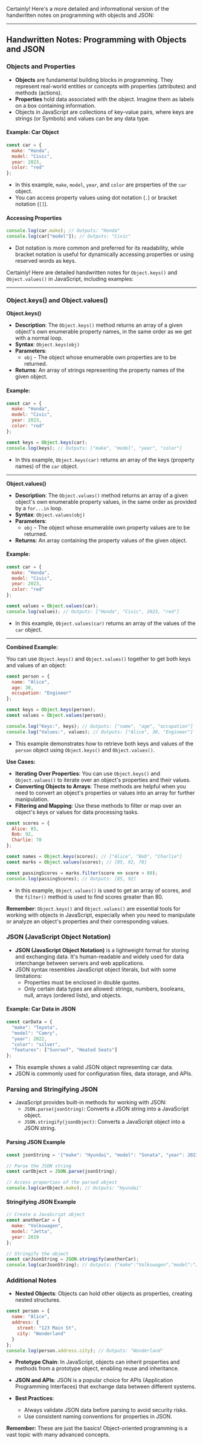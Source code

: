 Certainly! Here's a more detailed and informational version of the handwritten notes on programming with objects and JSON:

---

## Handwritten Notes: Programming with Objects and JSON

### Objects and Properties

* **Objects** are fundamental building blocks in programming. They represent real-world entities or concepts with properties (attributes) and methods (actions).
* **Properties** hold data associated with the object. Imagine them as labels on a box containing information.
* Objects in JavaScript are collections of key-value pairs, where keys are strings (or Symbols) and values can be any data type.

#### Example: Car Object

```javascript
const car = {
  make: "Honda",
  model: "Civic",
  year: 2023,
  color: "red"
};
```

* In this example, `make`, `model`, `year`, and `color` are properties of the `car` object. 
* You can access property values using dot notation (`.`) or bracket notation (`[]`).

#### Accessing Properties

```javascript
console.log(car.make); // Outputs: "Honda"
console.log(car["model"]); // Outputs: "Civic"
```

* Dot notation is more common and preferred for its readability, while bracket notation is useful for dynamically accessing properties or using reserved words as keys.

Certainly! Here are detailed handwritten notes for `Object.keys()` and `Object.values()` in JavaScript, including examples:

---

### Object.keys() and Object.values()

**Object.keys()**

* **Description**: The `Object.keys()` method returns an array of a given object's own enumerable property names, in the same order as we get with a normal loop.
* **Syntax**: `Object.keys(obj)`
* **Parameters**: 
  * `obj` - The object whose enumerable own properties are to be returned.
* **Returns**: An array of strings representing the property names of the given object.

#### Example:

```javascript
const car = {
  make: "Honda",
  model: "Civic",
  year: 2023,
  color: "red"
};

const keys = Object.keys(car);
console.log(keys); // Outputs: ["make", "model", "year", "color"]
```

* In this example, `Object.keys(car)` returns an array of the keys (property names) of the `car` object.

---

**Object.values()**

* **Description**: The `Object.values()` method returns an array of a given object's own enumerable property values, in the same order as provided by a `for...in` loop.
* **Syntax**: `Object.values(obj)`
* **Parameters**:
  * `obj` - The object whose enumerable own property values are to be returned.
* **Returns**: An array containing the property values of the given object.

#### Example:

```javascript
const car = {
  make: "Honda",
  model: "Civic",
  year: 2023,
  color: "red"
};

const values = Object.values(car);
console.log(values); // Outputs: ["Honda", "Civic", 2023, "red"]
```

* In this example, `Object.values(car)` returns an array of the values of the `car` object.

---

**Combined Example:**

You can use `Object.keys()` and `Object.values()` together to get both keys and values of an object:

```javascript
const person = {
  name: "Alice",
  age: 30,
  occupation: "Engineer"
};

const keys = Object.keys(person);
const values = Object.values(person);

console.log("Keys:", keys); // Outputs: ["name", "age", "occupation"]
console.log("Values:", values); // Outputs: ["Alice", 30, "Engineer"]
```

* This example demonstrates how to retrieve both keys and values of the `person` object using `Object.keys()` and `Object.values()`.

**Use Cases:**

* **Iterating Over Properties**: You can use `Object.keys()` and `Object.values()` to iterate over an object's properties and their values.
* **Converting Objects to Arrays**: These methods are helpful when you need to convert an object's properties or values into an array for further manipulation.
* **Filtering and Mapping**: Use these methods to filter or map over an object's keys or values for data processing tasks.

```javascript
const scores = {
  Alice: 85,
  Bob: 92,
  Charlie: 78
};

const names = Object.keys(scores); // ["Alice", "Bob", "Charlie"]
const marks = Object.values(scores); // [85, 92, 78]

const passingScores = marks.filter(score => score > 80);
console.log(passingScores); // Outputs: [85, 92]
```

* In this example, `Object.values()` is used to get an array of scores, and the `filter()` method is used to find scores greater than 80.

**Remember**: `Object.keys()` and `Object.values()` are essential tools for working with objects in JavaScript, especially when you need to manipulate or analyze an object's properties and their corresponding values.




### JSON (JavaScript Object Notation)

* **JSON (JavaScript Object Notation)** is a lightweight format for storing and exchanging data. It's human-readable and widely used for data interchange between servers and web applications.
* JSON syntax resembles JavaScript object literals, but with some limitations:
  * Properties must be enclosed in double quotes.
  * Only certain data types are allowed: strings, numbers, booleans, null, arrays (ordered lists), and objects.

#### Example: Car Data in JSON

```javascript
const carData = {
  "make": "Toyota",
  "model": "Camry",
  "year": 2022,
  "color": "silver",
  "features": ["Sunroof", "Heated Seats"]
};
```

* This example shows a valid JSON object representing car data.
* JSON is commonly used for configuration files, data storage, and APIs.

### Parsing and Stringifying JSON

* JavaScript provides built-in methods for working with JSON:
  * `JSON.parse(jsonString)`: Converts a JSON string into a JavaScript object.
  * `JSON.stringify(jsonObject)`: Converts a JavaScript object into a JSON string.

#### Parsing JSON Example

```javascript
const jsonString = '{"make": "Hyundai", "model": "Sonata", "year": 2021}';

// Parse the JSON string
const carObject = JSON.parse(jsonString);

// Access properties of the parsed object
console.log(carObject.make); // Outputs: "Hyundai"
```

#### Stringifying JSON Example

```javascript
// Create a JavaScript object
const anotherCar = {
  make: "Volkswagen",
  model: "Jetta",
  year: 2019
};

// Stringify the object
const carJsonString = JSON.stringify(anotherCar);
console.log(carJsonString); // Outputs: {"make":"Volkswagen","model":"Jetta","year":2019}
```

### Additional Notes

* **Nested Objects**: Objects can hold other objects as properties, creating nested structures.

```javascript
const person = {
  name: "Alice",
  address: {
    street: "123 Main St",
    city: "Wonderland"
  }
};
console.log(person.address.city); // Outputs: "Wonderland"
```

* **Prototype Chain**: In JavaScript, objects can inherit properties and methods from a prototype object, enabling reuse and inheritance.

* **JSON and APIs**: JSON is a popular choice for APIs (Application Programming Interfaces) that exchange data between different systems.

* **Best Practices**:
  * Always validate JSON data before parsing to avoid security risks.
  * Use consistent naming conventions for properties in JSON.

**Remember:** These are just the basics! Object-oriented programming is a vast topic with many advanced concepts.
